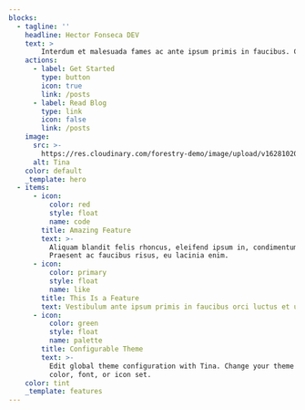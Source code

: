 ```yaml
---
blocks:
  - tagline: ''
    headline: Hector Fonseca DEV
    text: >
        Interdum et malesuada fames ac ante ipsum primis in faucibus. Cras fermentum, tortor id gravida convallis, nisi augue molestie erat, quis finibus risus leo in urna. Pellentesque scelerisquleo   gravida consectetur venenatis, elit ipsum vulputate sapien, vel rhoncus lacus sapi convallis   eros. Integer pharetra laoreet commodo. Nulla vitae magna lobortis, dapibus ligula eget, bibendum   neque. Duis eros lectus, mollis ut auctor luctus, molestie in odio. Duis interdum  tortor tortor,   quis bibendum velit posuere eu. Sed nisi arcu, volutpat ac tincidunt in, congue ac dui.
    actions:
      - label: Get Started
        type: button
        icon: true
        link: /posts
      - label: Read Blog
        type: link
        icon: false
        link: /posts
    image:
      src: >-
        https://res.cloudinary.com/forestry-demo/image/upload/v1628102029/tina-cloud-starter/tina-illustration.WebP
      alt: Tina
    color: default
    _template: hero
  - items:
      - icon:
          color: red
          style: float
          name: code
        title: Amazing Feature
        text: >-
          Aliquam blandit felis rhoncus, eleifend ipsum in, condimentum nibh.
          Praesent ac faucibus risus, eu lacinia enim.
      - icon:
          color: primary
          style: float
          name: like
        title: This Is a Feature
        text: Vestibulum ante ipsum primis in faucibus orci luctus et ultrices.
      - icon:
          color: green
          style: float
          name: palette
        title: Configurable Theme
        text: >-
          Edit global theme configuration with Tina. Change your theme's primary
          color, font, or icon set.
    color: tint
    _template: features
---
```



